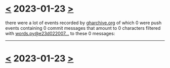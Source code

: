 # [<](2023-01-22.md) 2023-01-23 [>](2023-01-24.md)

there were a lot of events recorded by [gharchive.org](https://www.gharchive.org/) of which 0 were push events containing 0 commit messages that amount to 0 characters filtered with [words.py@e23d022007...](https://github.com/defgsus/good-github/blob/e23d022007992279f9bcb3a9fd40126629d787e2/src/words.py) to these 0 messages:



---

# [<](2023-01-22.md) 2023-01-23 [>](2023-01-24.md)


